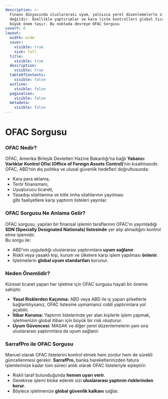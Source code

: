 ```yaml
---
description: >-
  Finans dünyasında uluslararası uyum, yalnızca yerel düzenlemelerle sınırlı
  değildir. Özellikle yaptırımlar ve kara liste kontrolleri global ticarette
  büyük önem taşır. Bu noktada devreye OFAC Sorgusu
coverY: 0
layout:
  width: wide
  cover:
    visible: true
    size: full
  title:
    visible: true
  description:
    visible: true
  tableOfContents:
    visible: false
  outline:
    visible: false
  pagination:
    visible: false
  metadata:
    visible: false
---
```


# OFAC Sorgusu

### OFAC Nedir?

OFAC, Amerika Birleşik Devletleri Hazine Bakanlığı’na bağlı **Yabancı Varlıklar Kontrol Ofisi (Office of Foreign Assets Control)**’nin kısaltmasıdır.\
OFAC, ABD’nin dış politika ve ulusal güvenlik hedefleri doğrultusunda:

* Kara para aklama,
* Terör finansmanı,
* Uyuşturucu ticareti,
* Yasadışı silahlanma ve kitle imha silahlarının yayılması\
  gibi faaliyetlere karşı yaptırım listeleri yayınlar.

### OFAC Sorgusu Ne Anlama Gelir?

OFAC sorgusu, yapılan bir finansal işlemin taraflarının OFAC’ın yayımladığı **SDN (Specially Designated Nationals) listesinde** yer alıp almadığını kontrol etme işlemidir.\
Bu sorgu ile:

* ABD’nin uyguladığı uluslararası yaptırımlara **uyum sağlanır**.
* Riskli veya yasaklı kişi, kurum ve ülkelere karşı işlem yapılması **önlenir**.
* İşletmelerin **global uyum standartları** korunur.

### Neden Önemlidir?

Küresel ticaret yapan her işletme için OFAC sorgusu hayati bir öneme sahiptir.

* **Yasal Risklerden Kaçınma:** ABD veya ABD ile iş yapan şirketlerle bağlantılıysanız, OFAC listesine uymamanız ciddi yaptırımlara yol açabilir.
* **İtibar Koruma:** Yaptırım listelerinde yer alan kişilerle işlem yapmak, işletmenizin global itibarı için büyük bir risk oluşturur.
* **Uyum Güvencesi:** MASAK ve diğer yerel düzenlemelerin yanı sıra uluslararası yaptırımlara da uyum sağlanır.

### SarrafPro ile OFAC Sorgusu

Manuel olarak OFAC listelerini kontrol etmek hem zordur hem de sürekli güncellenmesi gerekir. **SarrafPro**, banka hareketlerinizden fatura işlemlerinize kadar tüm süreci anlık olarak OFAC listeleriyle eşleştirir:

* Riskli taraf bulunduğunda **hemen uyarı verir**.
* Gerekirse işlemi bloke ederek sizi **uluslararası yaptırım risklerinden korur**.
* Böylece işletmenize **global güvenlik kalkanı** sağlar.
